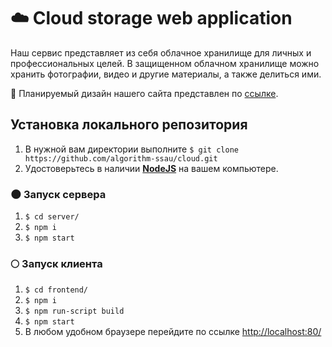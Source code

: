 # ☁️ Cloud storage web application

Наш сервис представляет из себя облачное хранилище для личных и профессиональных целей. 
В защищенном облачном хранилище можно хранить фотографии, видео и другие материалы, а также делиться ими. 

💖 Планируемый дизайн нашего сайта представлен по [ссылке](https://www.figma.com/file/ETcnTYk3vPsP0arehmRPWT/mern-cloud?node-id=1%3A4).

## Установка локального репозитория

1. В нужной вам директории выполните 
```$ git clone https://github.com/algorithm-ssau/cloud.git```
2. Удостоверьтесь в наличии [**NodeJS**](https://nodejs.org/en/) на вашем компьютере.

### 🌑 Запуск сервера 

1. ```$ cd server/```
2. ```$ npm i```
3. ```$ npm start```

### 🌕 Запуск клиента

1. ```$ cd frontend/```
2. ```$ npm i```
3. ```$ npm run-script build```
4. ```$ npm start```
5. В любом удобном браузере перейдите по ссылке [http://localhost:80/](http://localhost:80)
